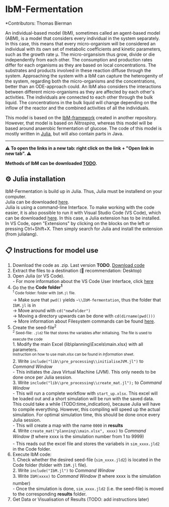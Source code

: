 # IbM-Fermentation

*Contributors: Thomas Bierman

An individual-based model (IbM), sometimes called an agent-based model (ABM), is a model that considers every individual in the system separately.
In this case, this means that every micro-organism will be considered an individual with its own set of metabolic coefficients and kinetic parameters, such as the growth rate µ. The micro-organsism thus grow, divide or die independently from each other. The consumption and production rates differ for each organisms as they are based on local concentrations. The substrates and products involved in these reaction diffuse through the system. Approaching the system with a IbM can capture the heterogenity of the system, regarding both the micro-organisms and the concentrations, better than an ODE-approach could. An IbM also considers the interactions between different micro-organisms as they are affected by each other's activities.
The individuals are connected to each other through the bulk liquid. The concentrations in the bulk liquid will change depending on the inflow of the reactor and the combined activities of all the individuals.

This model is based on the [IbM-framework](https://github.com/Computational-Platform-IbM/IbM) created in another repository. However, that model is based on _Nitrospira_, whereas this model will be based around
anaerobic fermentation of glucose. The code of this model is mostly written in [Julia](https://julialang.org/), but will also contain parts in Java.
_______________________________

**:warning: To open the links in a new tab: right click on the link + "Open link in new tab". :warning:**

**Methods of IbM can be downloaded [TODO]().**

## :gear: Julia installation
IbM-Fermentation is build up in Julia. Thus, Julia must be installend on your computer.
<br> Julia can be downloaded [here](https://julialang.org/downloads/).
<br> Julia is using a command-line Interface. To make working with the code easier, it is also possible to run it with Visual Studio Code (VS Code), which can be downloaded [here](https://code.visualstudio.com/Download). In this case, a Julia extension has to be installed. In VS Code, open "Extensions" by clicking on the blocks on the left or pressing Ctrl+Shift+X. Then simply search for Julia and install the extension (from julialang).

## :clipboard: Instructions for model use
1. Download the code as .zip. Last version **TODO**. [Download code]()
2. Extract the files to a destination (🌟 recommendation: Desktop)
3. Open Julia (or VS Code).
    <br>- For more information about the VS Code User Interface, click [here](https://code.visualstudio.com/docs/getstarted/userinterface)
4. Go the the **Code folder<sup>1</sup>**
    &#09;<br><sup><sup>1</sup> Code folder: folder with `IbM.jl` file. </sup>
    &#09;<br>→ Make sure that `pwd()` yields `~\\IbM-fermentation`, thus the folder that `IbM.jl` is in
    &#09;<br>→ Move around with `cd("newFolder")`
    &#09;<br>→ Moving a directory upwards can be done with `cd(dirname(pwd()))`
    &#09;<br>→ More information about Filesystem commands can be found [here](https://docs.julialang.org/en/v1/base/file/).
5. Create the seed-file<sup>2</sup>
    <br><sup><sup>2</sup> Seed-file: `.jld2` file that stores the variables after initialising. The file is used to execute the code </sup>
    <br>1. Modify the main Excel (lib\planning\Excels\main.xlsx) with all parameters.
        <br><sup>Instruction on how to use main.xlsx can be found in *Information* sheet.</sup>
    <br>2. Write `include("lib\\pre_processing\\initialiseJVM.jl")` to *Command Window*
        <br>- This initiates the Java Virtual Machine (JVM). This only needs to be done once per Julia session.
    <br>3. Write `include("lib\\pre_processing\\create_mat.jl");` to *Command Window*
        <br>- This will run a complete workflow with `start_up.xlsx`. This excel will be loaded out and a short simulation will be run with the saved data. This could take a while (TODO:time_indication), because Julia will have to compile everything. However, this compiling will speed up the actual simulation. For optimal simulation time, this should be done once every Julia session.
        &emsp;<br>- This will create a map with the name `0000` in **results**
    <br>4. Write `create_mat("planning\\main.xlsx", xxxx)` to *Command Window* (❗ where xxxx is the simulation number from 1 to 9999)
        <br>- This reads out the excel file and stores the variabels in `sim_xxxx.jld2` in the Code folder.
6. Execute IbM code:
    <br>1. Check whether the desired seed-file (`sim_xxxx.jld2`) is located in the Code folder (folder with `IbM.jl` file). 
    <br>2. Write `include("IbM.jl")` to *Command Window*
    <br>3. Write  `IbM(xxxx)` to *Command Window* (❗ where xxxx is the simulation number)
    <br>- Once the simulation is done, `sim_xxxx.jld2` (i.e. the seed-file) is moved to the corresponding **results** folder.
7. Get Data or Visualisation of Results (TODO: add instructions later)


